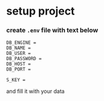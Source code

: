 # setup project
### create `.env` file with text below
```
DB_ENGINE = 
DB_NAME = 
DB_USER = 
DB_PASSWORD = 
DB_HOST = 
DB_PORT = 

S_KEY = 
```
and fill it with your data
